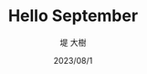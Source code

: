 ---
layout: ../../layouts/BlogLayout.astro
date: 2023/08/1
title: 'Hello September'
author: '堤 大樹'
description: '入れるよ'
thumbnail: 'adaad.jpg'
tags: ['Astro']
---